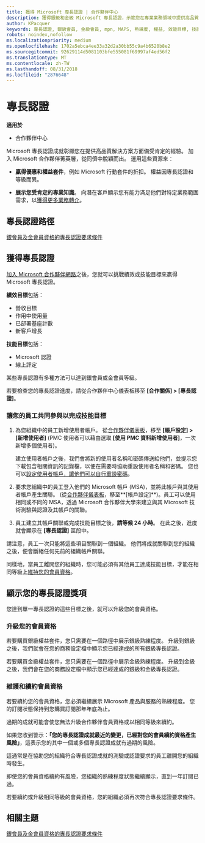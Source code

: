 ```yaml
---
title: 獲得 Microsoft 專長認證 | 合作夥伴中心
description: 獲得銀級和金級 Microsoft 專長認證，示範您在專業業務領域中提供高品質解決方案備受肯定的專業
author: KPacquer
keywords: 專長認證, 銀級會員, 金級會員, mpn, MAPS, 熟練度, 權益, 效能目標, 技能目標
robots: noindex,nofollow
ms.localizationpriority: medium
ms.openlocfilehash: 1702a5ebca4ee33a32d2a30bb55c9a4b6520b8e2
ms.sourcegitcommit: 92629114d5081103bfe555081f69997af4ed56f2
ms.translationtype: MT
ms.contentlocale: zh-TW
ms.lasthandoff: 08/31/2018
ms.locfileid: "2876648"
---
```

<!--
•   FWLink https://go.microsoft.com/fwlink/?linkid=851080 : top of page
•   FWLink https://go.microsoft.com/fwlink/?linkid=851281: top of page (duplicate)
•   FWLink https://go.microsoft.com/fwlink/?linkid=851079: Competencies (#attainment_paths)
•   FWLink https://go.microsoft.com/fwlink/?linkid=851081: Maintain and renew membership (#maintain_membership)
•   FWLink https://go.microsoft.com/fwlink/?linkid=851082: Get your employees connected to complete skill-based goals (#associating_achievements)
•   FWLink https://go.microsoft.com/fwlink/?linkid=851083 : Achievement overrides (#achievement_override)
•   FWLink: https://go.microsoft.com/fwlink/?linkid=851236: UI link, goes to the place where you import new users. Temporarily points to the Partner Center homepage.
•   FWLink: https://go.microsoft.com/fwlink/?linkid=851607 :Will go to the docs page for Silver/Gold competency achievements. Currently goes to https://partnercenter.microsoft.com/partner/cloud-solution-provider 

 -->

# <a name="competencies"></a>專長認證

**適用於**
-  合作夥伴中心

Microsoft 專長認證成就彰顯您在提供高品質解決方案方面備受肯定的經驗。 加入 Microsoft 合作夥伴菁英層，從同儕中脫穎而出。 運用這些資源來： 

*  **贏得優惠和權益套件**，例如 Microsoft 行動套件的折扣。 權益因專長認證和等級而異。 

*  **展示您受肯定的專業知識**。 向潛在客戶顯示您有能力滿足他們對特定業務範圍需求，以[獲得更多業務轉介](referrals.md)。

## <a href="" id="attainment_paths"></a>專長認證路徑

[銀會員及金會員資格的專長認證要求條件](learn-about-competencies.md)

## <a name="earn-competencies"></a>獲得專長認證

[加入 Microsoft 合作夥伴網路](mpn-overview.md)之後，您就可以挑戰績效或技能目標來贏得 Microsoft 專長認證。 

**績效目標**包括： 
* 營收目標
* 作用中使用量
* 已部署基座計數
* 新客戶增長

**技能目標**包括： 
* Microsoft 認證
* 線上評定 

某些專長認證有多種方法可以達到銀會員或金會員等級。

若要檢查您的專長認證進度，請從合作夥伴中心儀表板移至 **\[合作關係\] > \[專長認證\]**。 

### <a href="" id="associating_achievements"></a>讓您的員工共同參與以完成技能目標

1.  為您組織中的員工新增使用者帳戶。 從[合作夥伴儀表板](http://partnercenter.microsoft.com)，移至 **\[帳戶設定\] > \[新增使用者\]** (PMC 使用者可以藉由選取 **\[使用 PMC 資料新增使用者\]**，一次新增多個使用者)。

    建立使用者帳戶之後，我們會將新的使用者名稱和密碼傳送給他們，並提示您下載包含相關資訊的記錄檔，以便在需要時協助重設使用者名稱和密碼。 您也可以[設定使用者帳戶，讓他們可以自行重設密碼](https://docs.microsoft.com/en-us/azure/active-directory/active-directory-passwords-getting-started)。

2. 要求您組織中的員工登入他們的 Microsoft 帳戶 (MSA)，並將此帳戶與其使用者帳戶產生關聯。 (從[合作夥伴儀表板](http://partnercenter.microsoft.com)，移至**\[帳戶設定\]**)。員工可以使用相同或不同的 MSA，透過 Microsoft 合作夥伴大學來建立與其 Microsoft 技術測驗與認證及其帳戶的關聯。

3.  員工建立其帳戶關聯或完成技能目標之後，**請等候 24 小時**。 在此之後，進度就會顯示在 **\[專長認證\]** 區段中。

請注意，員工一次只能將這些項目關聯到一個組織。 他們將成就關聯到您的組織之後，便會斷絕任何先前的組織帳戶關聯。

同樣地，當員工離開您的組織時，您可能必須有其他員工達成技能目標，才能在相同等級上[維持您的會員資格](#maintaining_membership)。

## <a name="display-your-competency-awards"></a>顯示您的專長認證獎項

您達到單一專長認證的這些目標之後，就可以升級您的會員資格。

### <a name="upgrade-your-membership"></a>升級您的會員資格

若要購買銀級權益套件，您只需要在一個路徑中展示銀級熟練程度。 升級到銀級之後，我們就會在您的商務設定檔中顯示您已經達成的所有銀級專長認證。 

若要購買金級權益套件，您只需要在一個路徑中展示金級熟練程度。 升級到金級之後，我們會在您的商務設定檔中顯示您已經達成的銀級和金級專長認證。 

### <a href="" id="maintain_membership"></a>維護和續約會員資格

若要續約您的會員資格，您必須繼續展示 Microsoft 產品與服務的熟練程度。 您的訂閱狀態保持到您購買訂閱那年年底為止。

過期的成就可能會使您無法升級合作夥伴會員資格或以相同等級來續約。 

如果您收到警示：**「您的專長認證成就最近的變更，已經對您的會員續約資格產生風險」**，這表示您的其中一個或多個專長認證成就有過期的風險。 

這通常是在協助您的組織符合專長認證成就的測驗或認證要求的員工離開您的組織時發生。 

即使您的會員資格續約有風險，您組織的熟練程度狀態繼續顯示，直到一年訂閱已過。

若要續約或升級相同等級的會員資格，您的組織必須再次符合專長認證要求條件。

## <a name="related-topics"></a>相關主題

[銀會員及金會員資格的專長認證要求條件](learn-about-competencies.md)